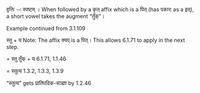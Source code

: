 




वृत्तिः --ः स्पष्टम् । When followed by a कृत् affix which is a पित् (has पकारः as a इत्), a short vowel takes the augment “तुँक्”।


Example continued from 3.1.109


स्तु + य Note: The affix क्यप् is a पित्। This allows 6.1.71 to apply in the next step.

= स्तु तुँक् + य 6.1.71, 1.1.46

= स्तुत्य 1.3.2, 1.3.3, 1.3.9


“स्तुत्य” gets प्रातिपदिक-सञ्ज्ञा by 1.2.46

